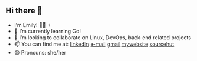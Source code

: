 ## Hi there 👋

-  I’m Emily! 🏳️‍⚧️ ♀️
- 🌱 I’m currently learning Go!
- 👯 I’m looking to collaborate on Linux, DevOps, back-end related projects
- 📫 You can find me at: [linkedin](https://www.linkedin.com/in/dimitrios-m-a288a7215/) [e-mail](mailto:dmakris@tutanota.com) [gmail](mailto:jim.makris1605@gmail.com) [mywebsite](https://cheerios.gr) [sourcehut](https://git.sr.ht/~emilyinspace)
- 😄 Pronouns: she/her

